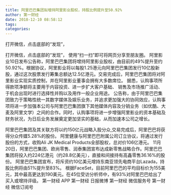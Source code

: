```yaml
---
title: 阿里巴巴集团拟增持阿里影业股权，持股比例提升至50.92%
author: 第一财经
date: 2018-12-10 08:58:12
tags: 
categories: 
---
```

打开微信，点击底部的“发现”，
<!-- more -->
打开微信，点击底部的“发现”，
使用“扫一扫”即可将网页分享至朋友圈。
阿里影业10日发布公告称，阿里巴巴集团将增持阿里影业股权，由目前的49%提升至约50.92%。根据协议，阿里影业将以每股1.25港元向阿里巴巴集团发行10亿股新股，通过这次股票发行筹集总额达12.5亿港元。交易完成后，阿里巴巴集团将对阿里影业实现实质控制，并在阿里影业董事会拥有大多数席位。
据悉，认购事项所得款项净额将主要用于内容投资、进一步扩大客户基础、 销售及市场推广活动、于机会出现时进行选择性并购以及用作一般企业用途。
公告称，由于阿里巴巴集团致力于策略性统一其数字媒体及娱乐业务，并追求更加强大的协同效应，认购事项将进一步加强本公司与阿里巴巴集团旗下其他媒体内容及分销业务（如优酷、大麦及阿里文学）之间的合作。同时，认购事项将进一步增强阿里影业的资本基础及财务状况，为日后业务发展奠定更加坚实的基础，从而加速本公司之增长。
 
 
阿里巴巴集团及其关联方将以约150亿元战略入股分众,交易完成后，阿里巴巴将获得分众传媒5.28%的股份。
阿里健康与阿里巴巴附属公司订立协议，将通过发行股份的方式，收购Ali JK Medical Products全部股权，总对价106亿港元。
11月20日，阿里巴巴集团、欧尚零售、润泰集团宣布达成新零售战略合作。阿里巴巴集团将投入约224亿港元（约28.8亿美元），直接和间接持有高鑫零售36.16%的股份。
阿里巴巴集团宣布，将斥资约10亿美元增持东南亚领先电商平台Lazada，持股比例将由51%提升至83%。
根据FaceSet，目前阿里巴巴的平均目标价为155美元，其中最高更达到190美元。在45位受访分析师中，有93%对阿里巴巴给出了买入或增持评级。
第一财经
APP
第一财经
日报微博
第一财经
微信服务号
第一财经
微信订阅号
